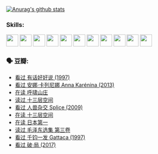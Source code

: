 
[![Anurag's github stats](https://github-readme-stats.vercel.app/api?username=w940853815)](https://github.com/anuraghazra/github-readme-stats)

### Skills:

<code><img height="32" src="https://cdn.jsdelivr.net/npm/simple-icons@v5/icons/python.svg"></code>
<code><img height="32" src="https://cdn.jsdelivr.net/npm/simple-icons@v5/icons/javascript.svg"></code>
<code><img height="32" src="https://cdn.jsdelivr.net/npm/simple-icons@v5/icons/django.svg"></code>
<code><img height="32" src="https://cdn.jsdelivr.net/npm/simple-icons@v5/icons/flask.svg"></code>
<code><img height="32" src="https://cdn.jsdelivr.net/npm/simple-icons@v5/icons/vuetify.svg"></code>
<code><img height="32" src="https://cdn.jsdelivr.net/npm/simple-icons@v5/icons/git.svg"></code>
<code><img height="32" src="https://cdn.jsdelivr.net/npm/simple-icons@v5/icons/docker.svg"></code>
<code><img height="32" src="https://cdn.jsdelivr.net/npm/simple-icons@v5/icons/postgresql.svg"></code>
<code><img height="32" src="https://cdn.jsdelivr.net/npm/simple-icons@v5/icons/elasticsearch.svg"></code>
<code><img height="32" src="https://cdn.jsdelivr.net/npm/simple-icons@v5/icons/macos.svg"></code>
<code><img height="32" src="https://cdn.jsdelivr.net/npm/simple-icons@v5/icons/linux.svg"></code>

### 🗣 豆瓣:

<!-- DOUBAN-ACTIVITIES:START -->
- [看过 有话好好说‎ (1997)](https://www.douban.com/people/136069238/status/3709833172/?_i=41118554)
- [看过 安娜·卡列尼娜 Anna Karénina‎ (2013)](https://www.douban.com/people/136069238/status/3708942010/?_i=41118554)
- [在读 呼啸山庄](https://www.douban.com/people/136069238/status/3701626992/?_i=41118554)
- [读过 十三层空间](https://www.douban.com/people/136069238/status/3700755247/?_i=41118554)
- [看过 人兽杂交 Splice‎ (2009)](https://www.douban.com/people/136069238/status/3700243036/?_i=41118554)
- [在读 十三层空间](https://www.douban.com/people/136069238/status/3695060207/?_i=41118554)
- [在读 日本第一](https://www.douban.com/people/136069238/status/3694074189/?_i=41118554)
- [读过 毛泽东选集 第三卷](https://www.douban.com/people/136069238/status/3693765677/?_i=41118554)
- [看过 千钧一发 Gattaca‎ (1997)](https://www.douban.com/people/136069238/status/3693596409/?_i=41118554)
- [看过 破·局‎ (2017)](https://www.douban.com/people/136069238/status/3692455583/?_i=41118554)
<!-- DOUBAN-ACTIVITIES:END -->
<!--
**w940853815/w940853815** is a ✨ _special_ ✨ repository because its `README.md` (this file) appears on your GitHub profile.

Here are some ideas to get you started:

- 🔭 I’m currently working on ...
- 🌱 I’m currently learning ...
- 👯 I’m looking to collaborate on ...
- 🤔 I’m looking for help with ...
- 💬 Ask me about ...
- 📫 How to reach me: ...
- 😄 Pronouns: ...
- ⚡ Fun fact: ...
-->

